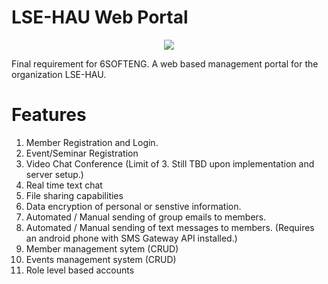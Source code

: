 LSE-HAU Web Portal
=======
<p align="center"><img src="http://i.imgur.com/6YknGdj.png"></p>
Final requirement for 6SOFTENG. A web based management portal for the organization LSE-HAU.

# Features
1. Member Registration and Login.
2. Event/Seminar Registration
3. Video Chat Conference (Limit of 3. Still TBD upon implementation and server setup.)
4. Real time text chat
5. File sharing capabilities
6. Data encryption of personal or senstive information.
7. Automated / Manual sending of group emails to members.
8. Automated / Manual sending of text messages to members. (Requires an android phone with SMS Gateway API installed.)
9. Member management sytem (CRUD)
10. Events management system (CRUD)
10. Role level based accounts
